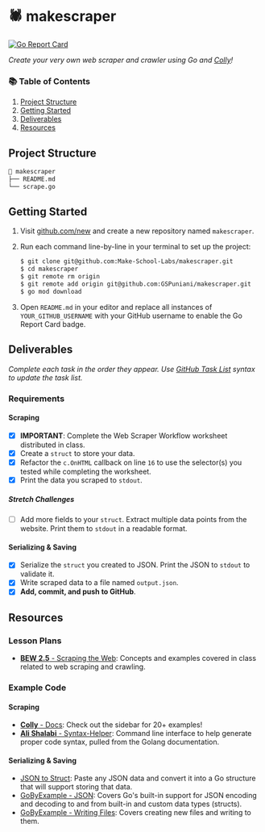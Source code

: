 # 🕷 makescraper

[![Go Report Card](https://goreportcard.com/badge/github.com/GSPuniani/makescraper)](https://goreportcard.com/report/github.com/GSPuniani/makescraper)

_Create your very own web scraper and crawler using Go and [Colly](https://go-colly.org)!_

### 📚 Table of Contents

1. [Project Structure](#project-structure)
2. [Getting Started](#getting-started)
3. [Deliverables](#deliverables)
4. [Resources](#resources)

## Project Structure

```bash
📂 makescraper
├── README.md
└── scrape.go
```

## Getting Started

1. Visit [github.com/new](https://github.com/new) and create a new repository named `makescraper`.
2. Run each command line-by-line in your terminal to set up the project:

    ```bash
    $ git clone git@github.com:Make-School-Labs/makescraper.git
    $ cd makescraper
    $ git remote rm origin
    $ git remote add origin git@github.com:GSPuniani/makescraper.git
    $ go mod download
    ```

3. Open `README.md` in your editor and replace all instances of `YOUR_GITHUB_USERNAME` with your GitHub username to enable the Go Report Card badge.

## Deliverables

_Complete each task in the order they appear. Use [GitHub Task List](https://help.github.com/en/github/managing-your-work-on-github/about-task-lists) syntax to update the task list._

### Requirements

#### Scraping

- [x] **IMPORTANT**: Complete the Web Scraper Workflow worksheet distributed in class.
- [x] Create a `struct` to store your data.
- [x] Refactor the `c.OnHTML` callback on line `16` to use the selector(s) you tested while completing the worksheet.
- [x] Print the data you scraped to `stdout`.

##### Stretch Challenges

- [ ] Add more fields to your `struct`. Extract multiple data points from the website. Print them to `stdout` in a readable format.

#### Serializing & Saving

- [x] Serialize the `struct` you created to JSON. Print the JSON to `stdout` to validate it.
- [x] Write scraped data to a file named `output.json`.
- [x] **Add, commit, and push to GitHub**.

## Resources

### Lesson Plans

- [**BEW 2.5** - Scraping the Web](https://make-school-courses.github.io/BEW-2.5-Strongly-Typed-Languages/#/Lessons/WebScraping.md): Concepts and examples covered in class related to web scraping and crawling.

### Example Code

#### Scraping

- [**Colly** - Docs](http://go-colly.org/docs/): Check out the sidebar for 20+ examples!
- [**Ali Shalabi** - Syntax-Helper](https://github.com/alishalabi/syntax-helper): Command line interface to help generate proper code syntax, pulled from the Golang documentation.

#### Serializing & Saving

- [JSON to Struct](https://mholt.github.io/json-to-go/): Paste any JSON data and convert it into a Go structure that will support storing that data.
- [GoByExample - JSON](https://gobyexample.com/json): Covers Go's built-in support for JSON encoding and decoding to and from built-in and custom data types (structs).
- [GoByExample - Writing Files](https://gobyexample.com/writing-files): Covers creating new files and writing to them.
